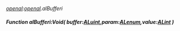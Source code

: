 _[openal](../../modules/openal/openal-module.md):[openal](../../modules/openal/openal-module.md).alBufferi_
##### Function alBufferi:Void( buffer:[ALuint](../../modules/openal/openal-aluint.md),param:[ALenum](../../modules/openal/openal-alenum.md),value:[ALint](../../modules/openal/openal-alint.md) )
